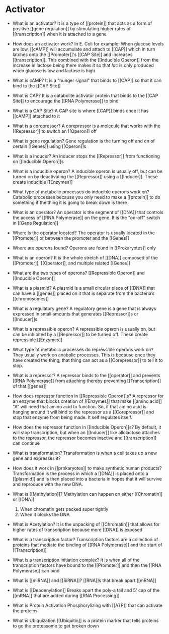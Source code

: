 # Activator
- What is an activator?
	It is a type of [[protein]] that acts as a form of positive [[gene regulation]] by stimulating higher rates of [[transcription]] when it is attached to a gene
- How does an activator work?
	In E. Coli for example:
	When glucose levels are low, [[cAMP]] will accumulate and attach to [[CAP]] which in turn latches onto the [[Promoter]]'s [[CAP Site]] and increases [[transcription]]. This combined with the [[Inducible Operon]] from the increase in lactose being there makes it so that *lac* is only produced when glucose is low and lactose is high

- What is cAMP?
	It is a "hunger signal" that binds to [[CAP]] so that it can bind to the [[CAP Site]]

- What is CAP?
	It is a catabolite activator protein that binds to the [[CAP Site]] to encourage the [[RNA Polymerase]] to bind

- What is a CAP Site?
	A CAP site is where [[CAP]] binds once it has [[cAMP]] attached to it

- What is a corepressor?
	A corepressor is a molecule that works with the [[Repressor]] to switch an [[Operon]] off

- What is gene regulation?
	Gene regulation is the turning off and on of certain [[Genes]] using [[Operon]]s

- What is a inducer?
	An inducer stops the [[Repressor]] from functioning on [[Inducible Operon]]s

- What is a inducible operon?
	A inducible operon is usually off, but can be turned on by deactivating the [[Repressor]] using a [[Inducer]]. These create inducible [[Enzymes]]
- What type of metabolic processes do inducible operons work on?
	Catabolic processes because you only need to make a [[protein]] to do something if the thing it is going to break down is there

- What is an operator?
	An operator is the segment of [[DNA]] that controls the access of [[RNA Polymerase]] on the gene. It is the "on-off" switch in [[Gene Regulation]]
- Where is the operator located?
	The operator is usually located in the [[Promoter]] or between the promoter and the [[Genes]]

- Where are operons found?
	Operons are found in [[Prokaryotes]] only
- What is an operon?
	It is the whole stretch of [[DNA]] composed of the [[Promoter]], [[Operator]], and multiple related [[Genes]]
- What are the two types of operons?
	[[Repressible Operon]] and [[Inducible Operon]]

- What is a plasmid?
	A plasmid is a small circular piece of [[DNA]] that can have a [[genes]] placed on it that is separate from the bacteria’s [[chromosomes]]

- What is a regulatory gene?
	A regulatory gene is a gene that is always expressed in small amounts that generates [[Repressor]]s or [[Inducer]]s

- What is a repressible operon?
	A repressible operon is usually on, but can be inhibited by a [[Repressor]] to be turned off. These create repressible [[Enzymes]]
- What type of metabolic processes do repressible operons work on?
	They usually work on anabolic processes. This is because once they have created the thing, that thing can act as a [[Corepressor]] to tell it to stop.

- What is a repressor?
	A repressor binds to the [[operator]] and prevents [[RNA Polymerase]] from attaching thereby preventing [[Transcription]] of that [[genes]]
- How does repressor function in [[Repressible Operon]]s?
	A repressor for an enzyme that blocks creation of [[Enzymes]] that make [[amino acid]] "A" will need that amino acid to function. So, if that amino acid is hanging around it will bind to the repressor as a [[Corepressor]] and stop that enzyme from being made. It self regulates itself.
- How does the repressor function in [[Inducible Operon]]s?
	By default, it will stop transcription, but when an [[Inducer]] like allolactose attaches to the repressor, the repressor becomes inactive and [[transcription]] can continue

- What is transformation?
	Transformation is when a cell takes up a new gene and expresses it?
- How does it work in [[prokaryotes]] to make synthetic human products?
	Transformation is the process in which a [[DNA]] is placed onto a [[plasmid]] and is then placed into a bacteria in hopes that it will survive and reproduce with the new DNA.

- What is [[Methylation]]?
	Methylation can happen on either [[Chromatin]] or [[DNA]]. 
	1. When chromatin gets packed super tightly
	2. When it blocks the DNA
- What is Acetylation?
	It is the unpacking of [[Chromatin]] that allows for higher rates of transcription because more [[DNA]] is exposed
- What is a transcription factor?
	Transcription factors are a collection of proteins that mediate the binding of [[RNA Polymerase]] and the start of [[Transcription]]
- What is a transcription initiation complex?
	It is when all of the transcription factors have bound to the [[Promoter]] and then the [[RNA Polymerase]] can bind
- What is [[miRNA]] and [[SiRNA]]?
	[[RNA]]s that break apart [[mRNA]]
- What is [[Deadenylation]]
	Breaks apart the poly-a tail and 5' cap of the [[mRNA]] that are added during [[RNA Processing]]
- What is Protein Activation
	Phosphorylizing with [[ATP]] that can activate the proteins
- What is Ubiquization
	[[Ubiquitin]] is a protein marker that tells proteins to go the proteasome to get broken down